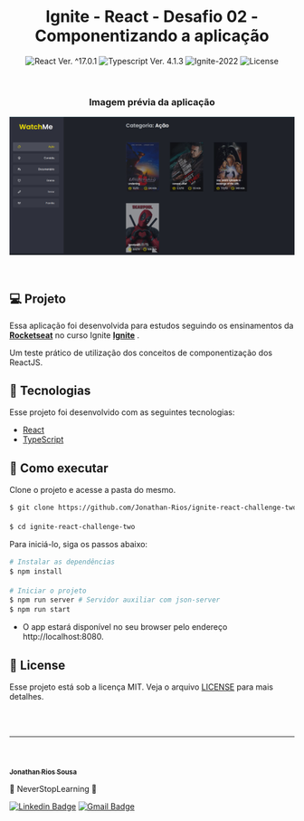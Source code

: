 <h1 align="center">Ignite - React - Desafio 02 - Componentizando a aplicação</h1>

<p align="center">
  <img 
    src="https://img.shields.io/badge/React-%5E17.0.1-blue" 
    alt="React Ver. ^17.0.1"
  />
  <img 
    src="https://img.shields.io/badge/Typescript-%5E4.1.3-blue"
    alt="Typescript Ver. 4.1.3" 
  />
  <img
    src="https://img.shields.io/badge/Ignite-2022-green" 
    alt="Ignite-2022"
  />
  <img 
    alt="License"
    src="https://img.shields.io/static/v1?label=license&message=MIT&color=E51C44&labelColor=0A1033"
  />
</p>

<br>

<h3 align="center">Imagem prévia da aplicação</h3>

![cover](.github/project-preview.png?style=flat)

<br>

## 💻 Projeto
Essa aplicação foi desenvolvida para estudos seguindo os ensinamentos da **[Rocketseat](https://www.rocketseat.com.br/)** no curso Ignite **[Ignite](https://www.rocketseat.com.br/ignite)** .

Um teste prático de utilização dos conceitos de componentização dos ReactJS.

## 🧪 Tecnologias

Esse projeto foi desenvolvido com as seguintes tecnologias:

- [React](https://reactjs.org)
- [TypeScript](https://www.typescriptlang.org/)


## 🚀 Como executar

Clone o projeto e acesse a pasta do mesmo.

```bash
$ git clone https://github.com/Jonathan-Rios/ignite-react-challenge-two.git

$ cd ignite-react-challenge-two
```

Para iniciá-lo, siga os passos abaixo:
```bash
# Instalar as dependências
$ npm install 

# Iniciar o projeto
$ npm run server # Servidor auxiliar com json-server
$ npm run start
```
- O app estará disponível no seu browser pelo endereço http://localhost:8080.

## 📝 License

Esse projeto está sob a licença MIT. Veja o arquivo [LICENSE](./LICENSE.md) para mais detalhes.

<br />


<br />

---
<br />

<a href="https://github.com/Jonathan-Rios">
 <img src="https://github.com/Jonathan-Rios.png" width="100px;" alt="" />
 <br />
 <sub><b>Jonathan Rios Sousa</b></sub></a>

💠 NeverStopLearning 💠

[![Linkedin Badge](https://img.shields.io/badge/-Jonathan-blue?style=flat-square&logo=Linkedin&logoColor=white&link=https://www.linkedin.com/in/jonathan-rios-sousa-19b3431b6/)](https://www.linkedin.com/in/tgmarinho/) 
[![Gmail Badge](https://img.shields.io/badge/-jonathan.riosousa@gmail.com-c14438?style=flat-square&logo=Gmail&logoColor=white&link=mailto:jonathan.riosousa@gmail.com)](mailto:jonathan.riosousa@gmail.com)